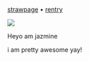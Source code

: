 [strawpage](https://jazzythefantastic.straw.page/)  •  [rentry](https://rentry.co/sushinoobz)

![](https://media.tenor.com/A-Vj6vLd3WgAAAAM/mabuginette-slushy-noobz.gif)

Heyo am jazmine 

i am pretty awesome yay!
